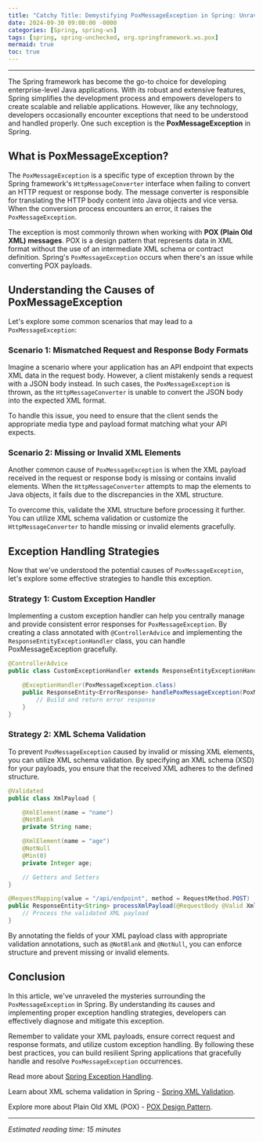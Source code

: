 ```yaml
---
title: "Catchy Title: Demystifying PoxMessageException in Spring: Unraveling the Mysteries"
date: 2024-09-30 09:00:00 -0000
categories: [Spring, spring-ws]
tags: [spring, spring-unchecked, org.springframework.ws.pox]
mermaid: true
toc: true
---
```



---

The Spring framework has become the go-to choice for developing enterprise-level Java applications. With its robust and extensive features, Spring simplifies the development process and empowers developers to create scalable and reliable applications. However, like any technology, developers occasionally encounter exceptions that need to be understood and handled properly. One such exception is the **PoxMessageException** in Spring.

## What is PoxMessageException?

The `PoxMessageException` is a specific type of exception thrown by the Spring framework's `HttpMessageConverter` interface when failing to convert an HTTP request or response body. The message converter is responsible for translating the HTTP body content into Java objects and vice versa. When the conversion process encounters an error, it raises the `PoxMessageException`.

The exception is most commonly thrown when working with **POX (Plain Old XML) messages**. POX is a design pattern that represents data in XML format without the use of an intermediate XML schema or contract definition. Spring's `PoxMessageException` occurs when there's an issue while converting POX payloads.

## Understanding the Causes of PoxMessageException

Let's explore some common scenarios that may lead to a `PoxMessageException`:

### Scenario 1: Mismatched Request and Response Body Formats

Imagine a scenario where your application has an API endpoint that expects XML data in the request body. However, a client mistakenly sends a request with a JSON body instead. In such cases, the `PoxMessageException` is thrown, as the `HttpMessageConverter` is unable to convert the JSON body into the expected XML format.

To handle this issue, you need to ensure that the client sends the appropriate media type and payload format matching what your API expects.

### Scenario 2: Missing or Invalid XML Elements

Another common cause of `PoxMessageException` is when the XML payload received in the request or response body is missing or contains invalid elements. When the `HttpMessageConverter` attempts to map the elements to Java objects, it fails due to the discrepancies in the XML structure.

To overcome this, validate the XML structure before processing it further. You can utilize XML schema validation or customize the `HttpMessageConverter` to handle missing or invalid elements gracefully.

## Exception Handling Strategies

Now that we've understood the potential causes of `PoxMessageException`, let's explore some effective strategies to handle this exception.

### Strategy 1: Custom Exception Handler

Implementing a custom exception handler can help you centrally manage and provide consistent error responses for `PoxMessageException`. By creating a class annotated with `@ControllerAdvice` and implementing the `ResponseEntityExceptionHandler` class, you can handle PoxMessageException gracefully.

```java
@ControllerAdvice
public class CustomExceptionHandler extends ResponseEntityExceptionHandler {

    @ExceptionHandler(PoxMessageException.class)
    public ResponseEntity<ErrorResponse> handlePoxMessageException(PoxMessageException ex) {
        // Build and return error response
    }
}
```

### Strategy 2: XML Schema Validation

To prevent `PoxMessageException` caused by invalid or missing XML elements, you can utilize XML schema validation. By specifying an XML schema (XSD) for your payloads, you ensure that the received XML adheres to the defined structure.

```java
@Validated
public class XmlPayload {

    @XmlElement(name = "name")
    @NotBlank
    private String name;

    @XmlElement(name = "age")
    @NotNull
    @Min(0)
    private Integer age;

    // Getters and Setters
}
```

```java
@RequestMapping(value = "/api/endpoint", method = RequestMethod.POST)
public ResponseEntity<String> processXmlPayload(@RequestBody @Valid XmlPayload payload) {
    // Process the validated XML payload
}
```

By annotating the fields of your XML payload class with appropriate validation annotations, such as `@NotBlank` and `@NotNull`, you can enforce structure and prevent missing or invalid elements.

## Conclusion

In this article, we've unraveled the mysteries surrounding the `PoxMessageException` in Spring. By understanding its causes and implementing proper exception handling strategies, developers can effectively diagnose and mitigate this exception.

Remember to validate your XML payloads, ensure correct request and response formats, and utilize custom exception handling. By following these best practices, you can build resilient Spring applications that gracefully handle and resolve `PoxMessageException` occurrences.

Read more about [Spring Exception Handling](https://docs.spring.io/spring-framework/docs/current/reference/html/web.html#mvc-ann-exceptionhandler).

Learn about XML schema validation in Spring - [Spring XML Validation](https://www.baeldung.com/spring-xml-validation).

Explore more about Plain Old XML (POX) - [POX Design Pattern](https://en.wikipedia.org/wiki/Plain_Old_XML).

---

*Estimated reading time: 15 minutes*